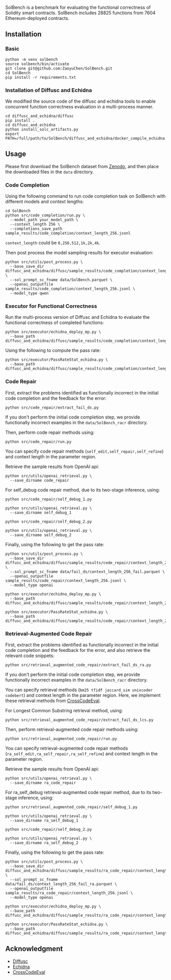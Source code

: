 SolBench is a benchmark for evaluating the functional correctness of Solidity smart contracts. SolBench includes 28825 functions from 7604 Ethereum-deployed contracts.

## Installation
### Basic

```
python -m venv solbench
source solbench/bin/activate
git clone git@github.com:ZaoyuChen/SolBench.git
cd SolBench
pip install -r requirements.txt
```

### Installation of Diffusc and Echidna
We modified the source code of the diffusc and echidna tools to enable concurrent function correctness evaluation in a multi-process manner.

```
cd diffusc_and_echidna/diffusc
pip install .
cd diffusc_and_echidna
python install_solc_artifacts.py
export PATH=/full/path/to/SolBench/diffusc_and_echidna/docker_compile_echidna:$PATH
```

<!-- 采样文件必须在diffusc文件夹下 -->
## Usage
Please first download the SolBench dataset from [Zenodo](10.5281/zenodo.15555541), and then place the downloaded files in the `data` directory.
### Code Completion
Using the following command to run code completion task on SolBench with different models and context lengths:

```
cd SolBench
python src/code_completion/run.py \
  --model_path your_model_path \
  --context_length 256 \
  --completions_save_path sample_results/code_completion/context_length_256.jsonl
```

`context_length` could be `0,256,512,1k,2k,4k`.

Then post process the model sampling results for executor evaluation:

```
python src/utils/post_process.py \
  --base_save_dir diffusc_and_echidna/diffusc/sample_results/code_completion/context_length_256 \
  --sol_prompt_sc_fname data/SolBench.parquet \
  --openai_outputfile sample_results/code_completion/context_length_256.jsonl \
  --model_type qwen
```

### Executor for Functional Correctness
Run the multi-process version of Diffusc and Echidna to evaluate the functional correctness of completed functions:

```
python src/executor/echidna_deploy_mp.py \
  --base_path diffusc_and_echidna/diffusc/sample_results/code_completion/context_length_256
```

Using the following to compute the pass rate:

```
python src/executor/PassRateStat_echidna.py \
  --base_path diffusc_and_echidna/diffusc/sample_results/code_completion/context_length_256
```

### Code Repair
First, extract the problems identified as functionally incorrect in the initial code completion and the feedback for the error:

```
python src/code_repair/extract_fail_ds.py
```

If you don't perform the initial code completion step, we provide functionally incorrect examples in the `data/SolBench_racr` directory.

Then, perform code repair methods using:

```
python src/code_repair/run.py
```

You can specify code repair methods (`self_edit,self_repair,self_refine`) and context length in the parameter region.

Retrieve the sample results from OpenAI api:

```
python src/utils/openai_retrieval.py \
  --save_dirname code_repair
```

For self_debug code repair method, due to its two-stage inference, using:

```
python src/code_repair/self_debug_1.py

python src/utils/openai_retrieval.py \
  --save_dirname self_debug_1

python src/code_repair/self_debug_2.py

python src/utils/openai_retrieval.py \
  --save_dirname self_debug_2
```

Finally, using the following to get the pass rate:

```
python src/utils/post_process.py \
  --base_save_dir diffusc_and_echidna/diffusc/sample_results/code_repair/context_length_256 \
  --sol_prompt_sc_fname data/fail_ds/context_length_256_fail.parquet \
  --openai_outputfile sample_results/code_repair/context_length_256.jsonl \
  --model_type openai

python src/executor/echidna_deploy_mp.py \
  --base_path diffusc_and_echidna/diffusc/sample_results/code_repair/context_length_256

python src/executor/PassRateStat_echidna.py \
  --base_path diffusc_and_echidna/diffusc/sample_results/code_repair/context_length_256
```

### Retrieval-Augmented Code Repair
First, extract the problems identified as functionally incorrect in the initial code completion and the feedback for the error, and also retrieve the relevant code snippets:

```
python src/retrieval_augmented_code_repair/extract_fail_ds_ra.py
```

If you don't perform the initial code completion step, we provide functionally incorrect examples in the `data/SolBench_racr` directory.

You can specify retrieval methods (`bm25 tfidf jaccard_sim unixcoder codebert`) and context length in the parameter region. Here, we implement these retrieval methods from [CrossCodeEval](https://github.com/amazon-science/cceval).

For Longest Common Substring retrieval method, using:

```
python src/retrieval_augmented_code_repair/extract_fail_ds_lcs.py
```

Then, perform retrieval-augmented code repair methods using:

```
python src/retrieval_augmented_code_repair/run.py
```

You can specify retrieval-augmented code repair methods (`ra_self_edit,ra_self_repair,ra_self_refine`) and context length in the parameter region.

Retrieve the sample results from OpenAI api:

```
python src/utils/openai_retrieval.py \
  --save_dirname ra_code_repair
```

For ra_self_debug retrieval-augmented code repair method, due to its two-stage inference, using:

```
python src/retrieval_augmented_code_repair/self_debug_1.py

python src/utils/openai_retrieval.py \
  --save_dirname ra_self_debug_1

python src/code_repair/self_debug_2.py

python src/utils/openai_retrieval.py \
  --save_dirname ra_self_debug_2
```

Finally, using the following to get the pass rate:

```
python src/utils/post_process.py \
  --base_save_dir diffusc_and_echidna/diffusc/sample_results/ra_code_repair/context_length_256 \
  --sol_prompt_sc_fname data/fail_ds/context_length_256_fail_ra.parquet \
  --openai_outputfile sample_results/ra_code_repair/context_length_256.jsonl \
  --model_type openai

python src/executor/echidna_deploy_mp.py \
  --base_path diffusc_and_echidna/diffusc/sample_results/ra_code_repair/context_length_256

python src/executor/PassRateStat_echidna.py \
  --base_path diffusc_and_echidna/diffusc/sample_results/ra_code_repair/context_length_256
```

## Acknowledgment
- [Diffusc](https://github.com/crytic/diffusc)
- [Echidna](https://github.com/crytic/echidna)
- [CrossCodeEval](https://github.com/amazon-science/cceval)